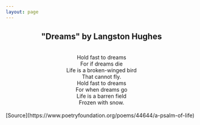 ```yaml
---
layout: page
---
```


<h2 align="center">"Dreams" by Langston Hughes</h2>

<div align="center">
<br>
Hold fast to dreams<br>
For if dreams die<br>
Life is a broken-winged bird<br>
That cannot fly.<br>
Hold fast to dreams<br>
For when dreams go<br>
Life is a barren field<br>
Frozen with snow.<br>
<br>
</div>
[Source](https://www.poetryfoundation.org/poems/44644/a-psalm-of-life)
